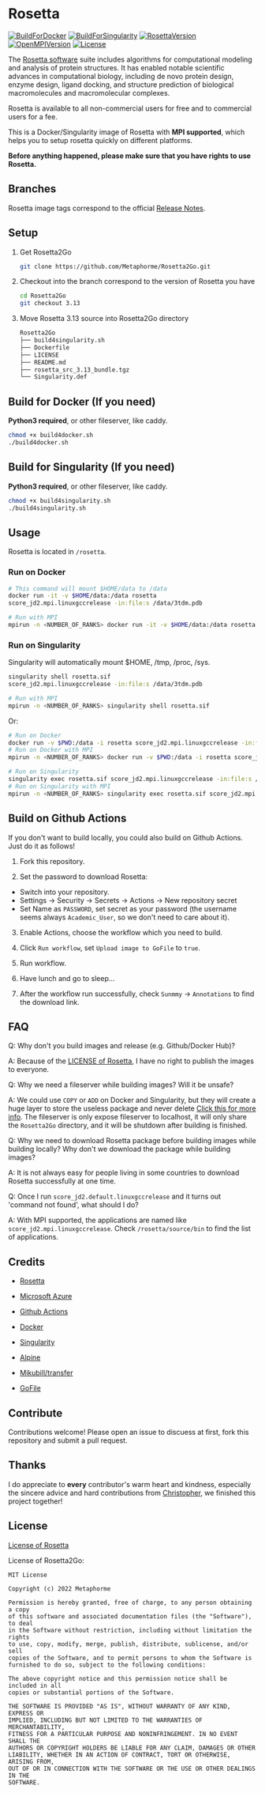 # Rosetta

[![BuildForDocker](https://github.com/Metaphorme/Rosetta2Go/actions/workflows/BuildForDocker.yml/badge.svg)](https://github.com/Metaphorme/Rosetta2Go/actions/workflows/BuildForDocker.yml)
[![BuildForSingularity](https://github.com/Metaphorme/Rosetta2Go/actions/workflows/BuildForSingularity.yml/badge.svg)](https://github.com/Metaphorme/Rosetta2Go/actions/workflows/BuildForSingularity.yml)
[![RosettaVersion](https://img.shields.io/badge/Rosetta-3.13/lastest-green)](https://www.rosettacommons.org/docs/latest/release-notes/)
[![OpenMPIVersion](https://img.shields.io/badge/Open%20MPI-4.14/lastest-green)](https://www.open-mpi.org/)
[![License](https://img.shields.io/github/license/Metaphorme/Rosetta2Go?logo=opensourceinitiative)](https://metaphorme.github.io/Rosetta2Go/LICENSE)

The [Rosetta software](https://www.rosettacommons.org/) suite includes algorithms for computational modeling and analysis of protein structures. It has enabled notable scientific advances in computational biology, including de novo protein design, enzyme design, ligand docking, and structure prediction of biological macromolecules and macromolecular complexes.

Rosetta is available to all non-commercial users for free and to commercial users for a fee.

This is a Docker/Singularity image of Rosetta with **MPI supported**, which helps you to setup rosetta quickly on different platforms.

**Before anything happened, please make sure that you have rights to use Rosetta.**

## Branches

Rosetta image tags correspond to the official [Release Notes](https://www.rosettacommons.org/docs/latest/release-notes).

## Setup

1. Get Rosetta2Go
    ```bash
    git clone https://github.com/Metaphorme/Rosetta2Go.git
    ```

2. Checkout into the branch correspond to the version of Rosetta you have
    ```bash
    cd Rosetta2Go
    git checkout 3.13
    ```

3. Move Rosetta 3.13 source into Rosetta2Go directory
    ```bash
    Rosetta2Go
    ├── build4singularity.sh
    ├── Dockerfile
    ├── LICENSE
    ├── README.md
    ├── rosetta_src_3.13_bundle.tgz
    └── Singularity.def
    ```

## Build for Docker (If you need)

**Python3 required**, or other fileserver, like caddy.

```bash
chmod +x build4docker.sh
./build4docker.sh
```

## Build for Singularity (If you need)

**Python3 required**, or other fileserver, like caddy.

```bash
chmod +x build4singularity.sh
./build4singularity.sh
```

## Usage

Rosetta is located in `/rosetta`.

### Run on Docker

```bash
# This command will mount $HOME/data to /data
docker run -it -v $HOME/data:/data rosetta
score_jd2.mpi.linuxgccrelease -in:file:s /data/3tdm.pdb

# Run with MPI
mpirun -n <NUMBER_OF_RANKS> docker run -it -v $HOME/data:/data rosetta
```

### Run on Singularity
Singularity will automatically mount $HOME, /tmp, /proc, /sys.

```bash
singularity shell rosetta.sif
score_jd2.mpi.linuxgccrelease -in:file:s /data/3tdm.pdb

# Run with MPI
mpirun -n <NUMBER_OF_RANKS> singularity shell rosetta.sif
```

Or:

```bash
# Run on Docker
docker run -v $PWD:/data -i rosetta score_jd2.mpi.linuxgccrelease -in:file:s /data/3tdm.pdb
# Run on Docker with MPI
mpirun -n <NUMBER_OF_RANKS> docker run -v $PWD:/data -i rosetta score_jd2.mpi.linuxgccrelease -in:file:s /data/3tdm.pdb

# Run on Singularity
singularity exec rosetta.sif score_jd2.mpi.linuxgccrelease -in:file:s /data/3tdm.pdb
# Run on Singularity with MPI
mpirun -n <NUMBER_OF_RANKS> singularity exec rosetta.sif score_jd2.mpi.linuxgccrelease -in:file:s /data/3tdm.pdb
```

## Build on Github Actions

If you don't want to build locally, you could also build on Github Actions. Just do it as follows!

1. Fork this repository.

2. Set the password to download Rosetta:
- Switch into your repository.
- Settings -> Security -> Secrets -> Actions -> New repository secret
- Set Name as `PASSWORD`, set secret as your password (the username seems always `Academic_User`, so we don't need to care about it).

3. Enable Actions, choose the workflow which you need to build.

4. Click `Run workflow`, set `Upload image to GoFile` to `true`.

5. Run workflow.

6. Have lunch and go to sleep...

7. After the workflow run successfully, check `Sunmmy` -> `Annotations` to find the download link.

## FAQ

Q: Why don't you build images and release (e.g. Github/Docker Hub)?

A: Because of the [LICENSE of Rosetta](https://www.rosettacommons.org/software/license-and-download), I have no right to publish the images to everyone.

Q: Why we need a fileserver while building images? Will it be unsafe?

A: We could use `COPY` or `ADD` on Docker and Singularity, but they will create a huge layer to store the useless package and never delete [Click this for more info](https://docs.docker.com/storage/storagedriver/#images-and-layers). The fileserver is only expose fileserver to localhost, it will only share the `Rosetta2Go` directory, and it will be shutdown after building is finished.

Q: Why we need to download Rosetta package before building images while building locally? Why don't we download the package while building images?

A: It is not always easy for people living in some countries to download Rosetta successfully at one time.

Q: Once I run `score_jd2.default.linuxgccrelease` and it turns out 'command not found', what should I do?

A: With MPI supported, the applications are named like `score_jd2.mpi.linuxgccrelease`. Check `/rosetta/source/bin` to find the list of applications.

## Credits

- [Rosetta](https://www.rosettacommons.org/)

- [Microsoft Azure](https://azure.microsoft.com/zh-cn/)

- [Github Actions](https://github.com/features/actions/)

- [Docker](https://www.docker.com/)

- [Singularity](https://sylabs.io/)

- [Alpine](https://www.alpinelinux.org/)

- [Mikubill/transfer](https://github.com/Mikubill/transfer)

- [GoFile](https://gofile.io/)

## Contribute

Contributions welcome! Please open an issue to discuess at first, fork this repository and submit a pull request.

## Thanks

I do appreciate to **every** contributor's warm heart and kindness, especially the sincere advice and hard contributions from [Christopher](https://github.com/CondaPereira), we finished this project together!

## License

[License of Rosetta](https://www.rosettacommons.org/software/license-and-download)

License of Rosetta2Go:

```
MIT License

Copyright (c) 2022 Metaphorme

Permission is hereby granted, free of charge, to any person obtaining a copy
of this software and associated documentation files (the "Software"), to deal
in the Software without restriction, including without limitation the rights
to use, copy, modify, merge, publish, distribute, sublicense, and/or sell
copies of the Software, and to permit persons to whom the Software is
furnished to do so, subject to the following conditions:

The above copyright notice and this permission notice shall be included in all
copies or substantial portions of the Software.

THE SOFTWARE IS PROVIDED "AS IS", WITHOUT WARRANTY OF ANY KIND, EXPRESS OR
IMPLIED, INCLUDING BUT NOT LIMITED TO THE WARRANTIES OF MERCHANTABILITY,
FITNESS FOR A PARTICULAR PURPOSE AND NONINFRINGEMENT. IN NO EVENT SHALL THE
AUTHORS OR COPYRIGHT HOLDERS BE LIABLE FOR ANY CLAIM, DAMAGES OR OTHER
LIABILITY, WHETHER IN AN ACTION OF CONTRACT, TORT OR OTHERWISE, ARISING FROM,
OUT OF OR IN CONNECTION WITH THE SOFTWARE OR THE USE OR OTHER DEALINGS IN THE
SOFTWARE.
```
